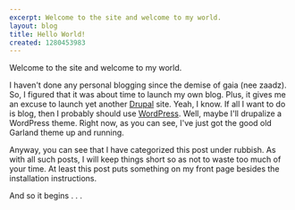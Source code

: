 ```yaml
---
excerpt: Welcome to the site and welcome to my world.
layout: blog
title: Hello World!
created: 1280453983
---
```

<p>Welcome to the site and welcome to my world.</p>
<p>I haven't done any personal blogging since the demise of gaia (nee zaadz). So, I figured that it was about time to launch my own blog. Plus, it gives me an excuse to launch yet another <a href="http://drupal.org">Drupal</a> site. Yeah, I know. If all I want to do is blog, then I probably should use <a href="http://wordpress.org">WordPress</a>. Well, maybe I'll drupalize a WordPress theme. Right now, as you can see, I've just got the good old Garland theme up and running.</p>
<p>Anyway, you can see that I have categorized this post under rubbish. As with all such posts, I will keep things short so as not to waste too much of your time. At least this post puts something on my front page besides the installation instructions.</p>
<p>And so it begins . . .</p>
